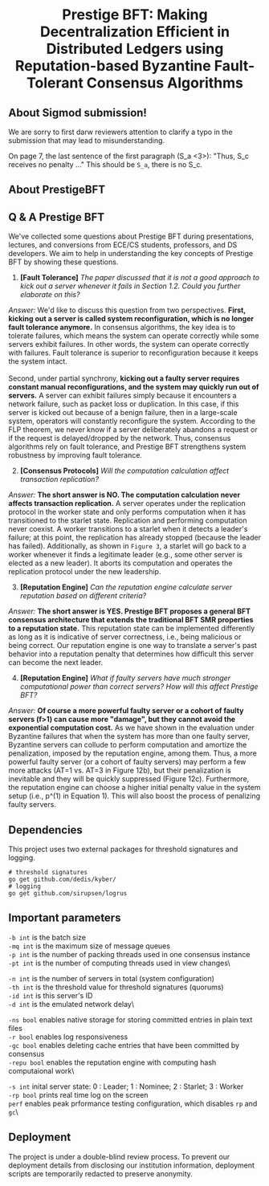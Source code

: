 <h1 align="center"> Prestige BFT: Making Decentralization Efficient in Distributed Ledgers using Reputation-based Byzantine Fault-Tolerant Consensus Algorithms  </h1>

## About Sigmod submission!

We are sorry to first darw reviewers attention to clarify a typo in the submission that may lead to misunderstanding.

On page 7, the last sentence of the first paragraph (S_a <3>): "Thus, S_c receives no penalty ..." This should be `S_a`, there is no S_c.

## About PrestigeBFT


## Q & A Prestige BFT
We've collected some questions about Prestige BFT during presentations, lectures, and conversions from ECE/CS students, professors, and DS developers. We aim to help in understanding the key concepts of Prestige BFT by showing these questions.

1. **[Fault Tolerance]** *The paper discussed that it is not a good approach to kick out a server whenever it fails in Section 1.2. Could you further elaborate on this?*

*Answer:* We'd like to discuss this question from two perspectives. **First, kicking out a server is called system reconfiguration, which is no longer fault tolerance anymore.** In consensus algorithms, the key idea is to tolerate failures, which means the system can operate correctly while some servers exhibit failures. In other words, the system can operate correctly with failures. Fault tolerance is superior to reconfiguration because it keeps the system intact.\
\
Second, under partial synchrony, **kicking out a faulty server requires constant manual reconfigurations, and the system may quickly run out of servers.** A server can exhibit failures simply because it encounters a network failure, such as packet loss or duplication. In this case, if this server is kicked out because of a benign failure, then in a large-scale system, operators will constantly reconfigure the system. According to the FLP theorem, we never know if a server deliberately abandons a request or if the request is delayed/dropped by the network. Thus, consensus algorithms rely on fault tolerance, and Prestige BFT strengthens system robustness by improving fault tolerance.

2. **[Consensus Protocols]** *Will the computation calculation affect transaction replication?*

*Answer:* **The short answer is NO. The computation calculation never affects transaction replication.** A server operates under the replication protocol in the worker state and only performs computation when it has transitioned to the starlet state. Replication and performing computation never coexist. A worker transitions to a starlet when it detects a leader's failure; at this point, the replication has already stopped (because the leader has failed). Additionally, as shown in `Figure 3`, a starlet will go back to a worker whenever it finds a legitimate leader (e.g., some other server is elected as a new leader). It aborts its computation and operates the replication protocol under the new leadership.

3. **[Reputation Engine]** *Can the reputation engine calculate server reputation based on different criteria?*

*Answer:* **The short answer is YES. Prestige BFT proposes a general BFT consensus architecture that extends the traditional BFT SMR properties to a reputation state.** This reputation state can be implemented differently as long as it is indicative of server correctness, i.e., being malicious or being correct. Our reputation engine is one way to translate a server's past behavior into a reputation penalty that determines how difficult this server can become the next leader.

4. **[Reputation Engine]** *What if faulty servers have much stronger computational power than correct servers? How will this affect Prestige BFT?*

*Answer:* **Of course a more powerful faulty server or a cohort of faulty servers (f>1) can cause more "damage", but they cannot avoid the exponential computation cost.** As we have shown in the evaluation under Byzantine failures that when the system has more than one faulty server, Byzantine servers can collude to perform computation and amortize the penalization, imposed by the reputation engine, among them. Thus, a more powerful faulty server (or a cohort of faulty servers) may perform a few more attacks (AT=1 vs. AT=3 in Figure 12b), but their penalization is inevitable and they will be quickly suppressed (Figure 12c). Furthermore, the reputation engine can choose a higher initial penalty value in the system setup (i.e., p^(1) in Equation 1). This will also boost the process of penalizing faulty servers.

## Dependencies
This project uses two external packages for threshold signatures and logging.

    # threshold signatures
    go get github.com/dedis/kyber/
    # logging
    go get github.com/sirupsen/logrus


## Important parameters

`-b int` is the batch size\
`-mq int` is the maximum size of message queues\
`-p int` is the number of packing threads used in one consensus instance\
`-pt int` is the number of computing threads used in view changes\

`-n int` is the number of servers in total (system configuration)\
`-th int` is the threshold value for threshold signatures (quorums)\
`-id int` is this server's ID\
`-d int` is the emulated network delay\

`-ns bool` enables native storage for storing committed entries in plain text files\
`-r bool` enables log responsiveness\
`-gc bool` enables deleting cache entries that have been committed by consensus\
`-repu bool` enables the reputation engine with computing hash computaional work\

`-s int` inital server state: 0 : Leader;  1 : Nominee; 2 : Starlet; 3 : Worker\
`-rp bool` prints real time log on the screen\
`perf` enables peak prformance testing configuration, which disables `rp` and `gc`\

## Deployment
The project is under a double-blind review process. To prevent our deployment details from disclosing our institution information, deployment scripts are temporarily redacted to preserve anonymity.